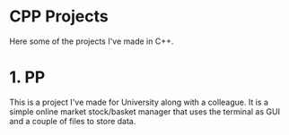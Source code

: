 # CPP Projects
  Here some of the projects I've made in C++.

# 1. PP
  This is a project I've made for University along with a colleague. It is a simple online market stock/basket manager that uses the terminal as GUI and a couple of files to store data.
